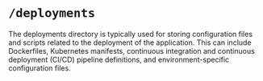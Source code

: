 # `/deployments`

The deployments directory is typically used for storing configuration files and scripts related to the deployment of the application. This can include Dockerfiles, Kubernetes manifests, continuous integration and continuous deployment (CI/CD) pipeline definitions, and environment-specific configuration files.